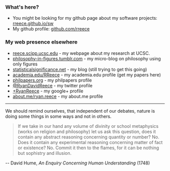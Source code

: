 
### What's here?

-   You might be looking for my github page about my software projects: [rreece.github.io/sw](sw/)
-   My github profile: [github.com/rreece](https://github.com/rreece)


### My web presence elsewhere

-   [reece.scipp.ucsc.edu](http://reece.scipp.ucsc.edu/) - my webpage about my research at UCSC.
-   [philosophy-in-figures.tumblr.com](http://philosophy-in-figures.tumblr.com/) - my micro-blog on philosophy using only figures
-   [statisticalsignificance.net](http://statisticalsignificance.net/) - my blog (still trying to get this going)
-   [academia.edu/RReece](https://ucsc.academia.edu/RReece) - my academia.edu profile (get my papers here)
-   [philpapers.org](http://philpapers.org/profile/71785) - my philpapers profile
-   [&#64;RyanDavidReece](https://twitter.com/RyanDavidReece) - my twitter profile
-   [+RyanReece](https://plus.google.com/+RyanReece/posts) - my google+ profile
-   [about.me/ryan.reece](http://about.me/ryan.reece) - my about.me profile


-----------------------------------------------------------

We should remind ourselves, that independent of our debates,
nature is doing some things in some ways and not in others.

>   If we take in our hand any volume of divinity or school metaphysics
>   (works on religion and philosophy) let us ask this question,
>   does it contain any abstract reasoning concerning quantity or number?
>   No. Does it contain any experimental reasoning concerning matter of
>   fact or existence? No. Commit it then to the flames,
>   for it can be nothing but sophistry and illusion.

 -- David Hume, *An Enquiry Concerning Human Understanding* (1748)



